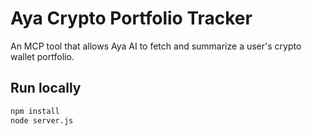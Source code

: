 # Aya Crypto Portfolio Tracker

An MCP tool that allows Aya AI to fetch and summarize a user's crypto wallet portfolio.

## Run locally
```bash
npm install
node server.js
